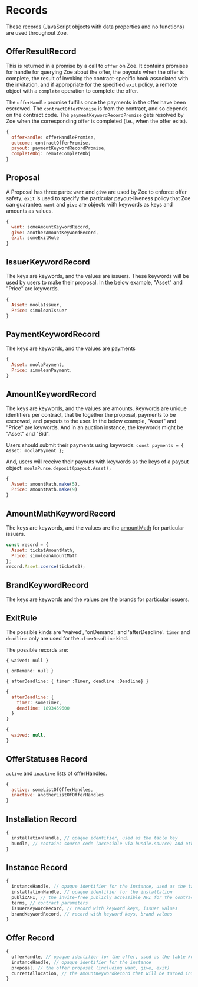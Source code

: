 # Records

<Zoe-Version/>

These records (JavaScript objects with data properties and no
functions) are used throughout Zoe.

## OfferResultRecord

This is returned in a promise by a call to `offer` on Zoe. It contains 
promises for handle for querying Zoe about the offer, the payouts 
when the offer is complete, the result of invoking the contract-specific 
hook associated with the invitation, and if appropriate for the specified
 `exit` policy, a remote object with a `complete` operation to complete the 
 offer.

 The `offerHandle` promise fulfills once the payments in the offer have 
 been escrowed. The `contractOfferPromise` is from the contract, and so
 depends on the contract code. The `paymentKeywordRecordPromise` gets
 resolved by Zoe when the corresponding offer is completed (i.e., 
 when the offer exits).

```js
{
  offerHandle: offerHandlePromise,
  outcome: contractOfferPromise,
  payout: paymentKeywordRecordPromise,
  completeObj: remoteCompleteObj
}
```
 
## Proposal

A Proposal has three parts: `want` and `give` are used
by Zoe to enforce offer safety; `exit` is used to specify
the particular payout-liveness policy that Zoe can guarantee.
`want` and `give` are objects with keywords as keys and amounts
as values. 

```js
{
  want: someAmountKeywordRecord,
  give: anotherAmountKeywordRecord,
  exit: someExitRule
}
```

## IssuerKeywordRecord

The keys are keywords, and the values are issuers. These keywords will
be used by users to make their proposal. In the below example, "Asset"
and "Price" are keywords.

```js
{
  Asset: moolaIssuer,
  Price: simoleanIssuer
}
```

## PaymentKeywordRecord

The keys are keywords, and the values are payments
```js
{
  Asset: moolaPayment,
  Price: simoleanPayment,
}
```

## AmountKeywordRecord

The keys are keywords, and the values are amounts.
Keywords are unique identifiers per contract, that tie together
the proposal, payments to be escrowed, and payouts to the user.
In the below example, "Asset" and "Price" are keywords.
And in an auction instance, the keywords might be "Asset" and "Bid".

Users should submit their payments using keywords: `const payments = { Asset: moolaPayment };`

And, users will receive their payouts with keywords as the keys of a
payout object: `moolaPurse.deposit(payout.Asset);`

```js
{
  Asset: amountMath.make(5),
  Price: amountMath.make(9)
}
```

## AmountMathKeywordRecord

The keys are keywords, and the values are the [amountMath](/ertp/guide/amount-math.html) for
particular issuers.

```js
const record = {
  Asset: ticketAmountMath,
  Price: simoleanAmountMath
};
record.Asset.coerce(tickets3);
```

## BrandKeywordRecord

The keys are keywords and the values are the brands for particular issuers.

## ExitRule

The possible kinds are 'waived', 'onDemand', and 'afterDeadline'. `timer` and `deadline` only are used for the `afterDeadline` kind.

The possible records are:

`{ waived: null }`

`{ onDemand: null }`

`{ afterDeadline: { timer :Timer, deadline :Deadline} }`

```js
{
  afterDeadline: {
    timer: someTimer,
    deadline: 1893459600
  }
}

{
  waived: null,
}
```

## OfferStatuses Record

`active` and `inactive` lists of offerHandles.

```js
{
  active: someListOfOfferHandles,
  inactive: anotherListOfOfferHandles
}
```

## Installation Record
```js
{
  installationHandle, // opaque identifier, used as the table key
  bundle, // contains source code (accesible via bundle.source) and other info. 
}
```

## Instance Record

```js
{ 
  instanceHandle, // opaque identifier for the instance, used as the table key
  installationHandle, // opaque identifier for the installation
  publicAPI, // the invite-free publicly accessible API for the contract
  terms, // contract parameters
  issuerKeywordRecord, // record with keyword keys, issuer values
  brandKeywordRecord, // record with keyword keys, brand values
}
```

## Offer Record
```js
{ 
  offerHandle, // opaque identifier for the offer, used as the table key
  instanceHandle, // opaque identifier for the instance
  proposal, // the offer proposal (including want, give, exit)
  currentAllocation, // the amountKeywordRecord that will be turned into payouts
}
```
